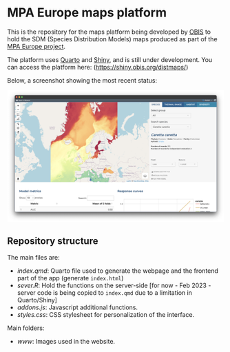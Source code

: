 # MPA Europe maps platform

This is the repository for the maps platform being developed by [OBIS](https://obis.org) to hold the SDM (Species Distribution Models) maps produced as part of the [MPA Europe project](https://mpa-europe.eu/).

The platform uses [Quarto](https://quarto.org/) and [Shiny](https://shiny.posit.co/), and is still under development. You can access the platform here: (https://shiny.obis.org/distmaps/)

Below, a screenshot showing the most recent status:

![](readme_files/status_23nov23.png)

## Repository structure

The main files are:

- *index.qmd*: Quarto file used to generate the webpage and the frontend part of the app (generate `index.html`)
- *sever.R*: Hold the functions on the server-side [for now - Feb 2023 - server code is being copied to `index.qmd` due to a limitation in Quarto/Shiny]
- *addons.js*: Javascript additional functions.
- *styles.css*: CSS stylesheet for personalization of the interface.

Main folders:

- *www*: Images used in the website.